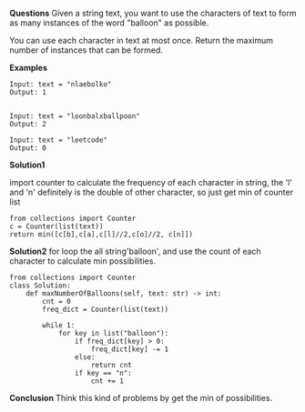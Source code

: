 **Questions**
Given a string text, you want to use the characters of text to form as many instances of the word "balloon" as possible.

You can use each character in text at most once. Return the maximum number of instances that can be formed.


**Examples**

```
Input: text = "nlaebolko"
Output: 1


Input: text = "loonbalxballpoon"
Output: 2

Input: text = "leetcode"
Output: 0
```

**Solution1**

import counter to calculate the frequency of each character in string, the 'l' and 'n' definitely is the double of other character, so just get min of counter list

```
from collections import Counter 
c = Counter(list(text))
return min([c[b],c[a],c[l]//2,c[o]//2, c[n]])

```

**Solution2**
for loop the all string'balloon', and use the count of each character to calculate min possibilities.
```
from collections import Counter 
class Solution:
    def maxNumberOfBalloons(self, text: str) -> int:
        cnt = 0
        freq_dict = Counter(list(text))
        
        while 1:
            for key in list("balloon"):
                if freq_dict[key] > 0:
                    freq_dict[key] -= 1
                else:
                    return cnt
                if key == "n":
                    cnt += 1

```


**Conclusion**
Think this kind of problems by get the min of possibilities.

